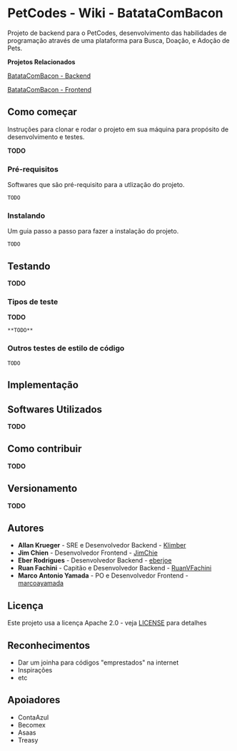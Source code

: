 # PetCodes - Wiki - BatataComBacon

Projeto de backend para o PetCodes, desenvolvimento das habilidades de programação através de uma plataforma para Busca, Doação, e Adoção de Pets.

**Projetos Relacionados**

[BatataComBacon - Backend](https://github.com/academiadev-jlle/backend-batatacombacon)

[BatataComBacon - Frontend](https://github.com/academiadev-jlle/frontend-batatacombacon)

## Como começar

Instruções para clonar e rodar o projeto em sua máquina para propósito de desenvolvimento e testes.

[//]: # ( These instructions will get you a copy of the project up and running on your local machine for development and testing purposes. See deployment for notes on how to deploy the project on a live system.)

**TODO**

### Pré-requisitos

Softwares que são pré-requisito para a utlização do projeto.

[//]: # (What things you need to install the software and how to install them)

```
TODO
```

### Instalando

Um guia passo a passo para fazer a instalação do projeto.

[//]: # (A step by step series of examples that tell you how to get a development env running)

```
TODO
```


[//]: # (End with an example of getting some data out of the system or using it for a little demo)

## Testando

**TODO**

[//]: # (Explain how to run the automated tests for this system)

### Tipos de teste

**TODO**

[//]: # (Explain what these tests test and why)

```
**TODO**
```

### Outros testes de estilo de código

[//]: # (Explain what these tests test and why)

```
TODO
```

## Implementação

[//]: # ( Add additional notes about how to deploy this on a live system)

## Softwares Utilizados

**TODO**

## Como contribuir

**TODO**

## Versionamento

**TODO**

## Autores

* **Allan Krueger** - SRE e Desenvolvedor Backend - [Klimber](https://github.com/klimber)
* **Jim Chien** - Desenvolvedor Frontend - [JimChie](https://github.com/JimChie)
* **Eber Rodrigues** - Desenvolvedor Backend - [eberjoe](https://github.com/eberjoe)
* **Ruan Fachini** - Capitão e Desenvolvedor Backend - [RuanVFachini](https://github.com/RuanVFachini)
* **Marco Antonio Yamada** - PO e Desenvolvedor Frontend - [marcoayamada](https://github.com/marcoayamada)

## Licença

Este projeto usa a licença Apache 2.0 - veja [LICENSE](LICENSE) para detalhes

## Reconhecimentos

* Dar um joinha para códigos "emprestados" na internet
* Inspirações
* etc

## Apoiadores

* ContaAzul
* Becomex
* Asaas
* Treasy